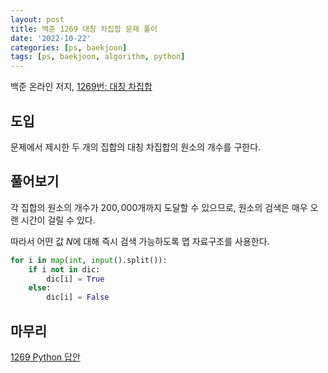 ```yaml
---
layout: post
title: 백준 1269 대칭 차집합 문제 풀이
date: '2022-10-22'
categories: [ps, baekjoon]
tags: [ps, baekjoon, algorithm, python]
---
```


백준 온라인 저지, [1269번: 대칭 차집합](https://www.acmicpc.net/problem/1269)

## 도입

문제에서 제시한 두 개의 집합의 대칭 차집합의 원소의 개수를 구한다.  

## 풀어보기

각 집합의 원소의 개수가 $200,000$개까지 도달할 수 있으므로, 원소의 검색은 매우 오랜 시간이 걸릴 수 있다.  

따라서 어떤 값 $N$에 대해 즉시 검색 가능하도록 맵 자료구조를 사용한다.  

```py
for i in map(int, input().split()):
    if i not in dic:
        dic[i] = True
    else:
        dic[i] = False
```

## 마무리

[1269 Python 답안](https://github.com/ShapeLayer/training/blob/main/tasks/online_judge/baekjoon/python/1269.py)
